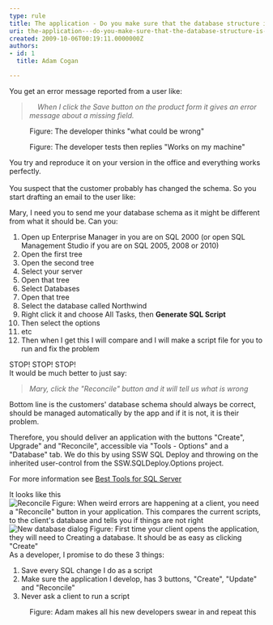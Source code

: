 ```yaml
---
type: rule
title: The application - Do you make sure that the database structure is handled automatically via 3 buttons "Create", "Upgrade" and "Reconcile"?
uri: the-application---do-you-make-sure-that-the-database-structure-is-handled-automatically-via-3-buttons-create-upgrade-and-reconcile
created: 2009-10-06T00:19:11.0000000Z
authors:
- id: 1
  title: Adam Cogan

---
```




<span class='intro'> 
  <p>You get an error message reported from a user like&#58; </p>
<blockquote><i>&#160;&#160;&#160; When I click the Save button on the product form it gives an error message about a missing field.</i></blockquote>
<dl class="image">
    <dt><img alt="" src="./ObamaThinking.jpg" /> </dt>
    <dd>Figure&#58; The developer thinks &quot;what could be wrong&quot; </dd>
</dl>
<dl class="image">
    <dt><img alt="" src="./WorksOnMyMachine.png" /> </dt>
    <dd>Figure&#58; The developer tests then&#160;replies &quot;Works on my machine&quot; </dd>
</dl>
<p>You try and reproduce it on your version in the office and everything works perfectly.<br>
<br>
You suspect that the customer probably has changed the schema. So you start drafting an email to the user like&#58; </p>
 </span>


  <div class="greyBox">Mary, I need you to send me your database schema as it might be different from what it should be. Can you&#58;<br>
<ol>
    <li>Open up Enterprise Manager in you are on SQL 2000 (or open SQL Management Studio if you are on SQL 2005, 2008 or 2010) </li>
    <li>Open the first tree </li>
    <li>Open the second tree </li>
    <li>Select your server </li>
    <li>Open that tree </li>
    <li>Select Databases </li>
    <li>Open that tree </li>
    <li>Select the database called Northwind </li>
    <li>Right click it and choose All Tasks, then <b>Generate SQL Script</b> </li>
    <li>Then select the options </li>
    <li>etc </li>
    <li>Then when I get this I will compare and I will make a script file for you to run and fix the problem </li>
</ol>
</div>
<p>STOP! STOP! STOP!<br>
It would be much better to just say&#58;</p>
<blockquote><i>Mary, click the &quot;Reconcile&quot; button and it will tell us what is wrong</i></blockquote>
<p>Bottom line is the customers' database schema should always be correct, should be managed automatically by the app and if it is not, it is their problem.</p>
<p>Therefore, you should deliver an application with the buttons &quot;Create&quot;, Upgrade&quot; and &quot;Reconcile&quot;, accessible via &quot;Tools - Options&quot; and a &quot;Database&quot; tab. We do this by using SSW SQL Deploy and throwing on the inherited user-control from the SSW.SQLDeploy.Options project.</p>
<p>For more information see <a href="http&#58;//www.ssw.com.au/ssw/Standards/DeveloperGeneral/SQLservertools.aspx#SQLDeploy">Best Tools for SQL Server</a></p>
It looks like this<br>
<img class="ms-rteCustom-ImageArea" alt="Reconcile" src="./Reconcile.jpg" /> <span class="ms-rteCustom-FigureGood">Figure&#58; When weird errors are happening at a client, you need a &quot;Reconcile&quot; button in your application. This compares the current scripts, to the client's database and tells you if things are not right</span> <img class="ms-rteCustom-ImageArea" alt="New database dialog" src="./NewDatabaseDialog.jpg" /> <span class="ms-rteCustom-FigureGood">Figure&#58; First time your client opens the application, they will need to Creating a database. It should be as easy as clicking &quot;Create&quot;</span>
<div class="greyBox">As a developer, I promise to do these 3 things&#58;
<ol>
    <li>Save every SQL change I do as a script </li>
    <li>Make sure the application I develop, has 3 buttons, &quot;Create&quot;, &quot;Update&quot; and &quot;Reconcile&quot; </li>
    <li>Never ask a client to run a script </li>
</ol>
</div>
<dl class="image">
    <dt><img alt="" src="./ObamSwearing.jpg" /> </dt>
    <dd>Figure&#58; Adam makes all his new developers swear in and repeat this </dd>
</dl>



